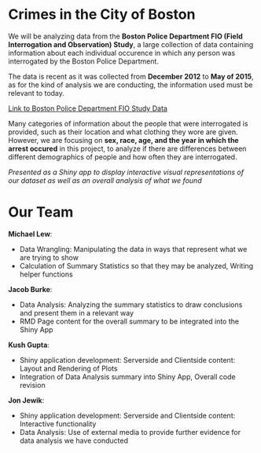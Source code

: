 # Crimes in the City of Boston

We will be analyzing data from the **Boston Police Department FIO (Field Interrogation and Observation) Study**, a large collection of data containing information about each individual occurence in which any person was interrogated by the Boston Police Department.

The data is recent as it was collected from **December 2012** to **May of 2015**, as for the kind of analysis we are conducting, the information used must be relevant to today.

[Link to Boston Police Department FIO Study Data](https://data.cityofboston.gov/Public-Safety/Boston-Police-Department-FIO/xmmk-i78r)

Many categories of information about the people that were interrogated is provided, such as their location and what clothing they wore are given. However, we are focusing on **sex, race, age, and the year in which the arrest occured** in this project, to analyze if there are differences between different demographics of people and how often they are interrogated.

*Presented as a Shiny app to display interactive visual representations of our dataset as well as an overall analysis of what we found*

# Our Team

**Michael Lew**:
+ Data Wrangling: Manipulating the data in ways that represent what we are trying to show
+ Calculation of Summary Statistics so that they may be analyzed, Writing helper functions

**Jacob Burke**:
+ Data Analysis: Analyzing the summary statistics to draw conclusions and present them in a relevant way
+ RMD Page content for the overall summary to be integrated into the Shiny App

**Kush Gupta**:
+ Shiny application development: Serverside and Clientside content: Layout and Rendering of Plots
+ Integration of Data Analysis summary into Shiny App, Overall code revision

**Jon Jewik**:
+ Shiny application development: Serverside and Clientside content: Interactive functionality
+ Data Analysis: Use of external media to provide further evidence for data analysis we have conducted


